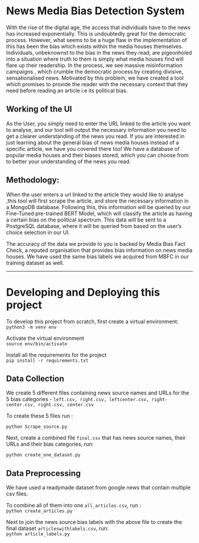 # News Media Bias Detection System


With the rise of the digital age, the access that individuals have to the news has increased exponentially. This is undoubtedly great for the democratic process. However, what seems to be a huge flaw in the implementation of this has been the bias which exists within the media houses themselves. Individuals, unbeknownst to the bias in the news they read, are pigeonholed into a situation where truth to them is simply what media houses find will flare up their readership. In the process, we see massive misinformation campaigns , which crumble the democratic process by creating divisive, sensationalised news.
Motivated by this problem, we have created a tool which promises to provide the reader with the necessary context that they need before reading an article i.e its political bias.

## Working of the UI
As the User, you simply need to enter the URL linked to the article you want to analyse, and our tool will output the necessary information you need to get a clearer understanding of the news you read.
If you are interested in just learning about the general bias of news media houses instead of a specific article, we have you covered there too! We have a database of popular media houses and their biases stored, which you can choose from to better your understanding of the news you read.

## Methodology:
When the user enters a url linked to the article they would like to analyse ,this tool will first scrape the article, and store the necessary information in a MongoDB database. Following this, this information will be queried by our Fine-Tuned pre-trained BERT Model, which will classify the article as having a certain bias on the political spectrum. This data will be sent to a  PostgreSQL database, where it will be queried from based on the user’s choice selection in our UI.

The accuracy of the data we provide to you is backed by Media Bias Fact Check, a reputed organisation that provides bias information on news media houses. We have used the same bias labels we acquired from MBFC  in our training dataset as well.

<hr>

# Developing and Deploying this project 

To develop this project from scratch, first create a virtual environment: <br>
` python3 -m venv env ` <br>

Activate the virtual environment <br>
` source env/bin/activate ` <br>

Install all the requirements for the project <br>
` pip install -r requirements.txt `<br>


## Data Collection 
We create 5 different files containing news source names and URLs for the 5 bias categories - ` left.csv, right.csv, leftcenter.csv, right-center.csv, right.csv, center.csv ` <br>

To create these 5 files run : <br>

` python Scrape_source.py ` <br>
 
Next, create a combined file ` final.csv ` that has news source names, their URLs and their bias categories, run: <br>

` python create_one_dataset.py `

## Data Preprocessing

We have used a readymade dataset from google news that contain multiple csv files.

To combine all of them into one ` all_articles.csv `, run : <br>
` python create_articles.py `

Next to join the news source bias labels with the above file to create the final dataset `articleswithlabels.csv`, run: <br>
` python article_labels.py `


